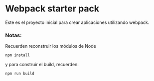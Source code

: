 # Webpack starter pack

Este es el proyecto inicial para crear aplicaciones utilizando webpack.


### Notas:

Recuerden reconstruir los módulos de Node 
```
npm install
```

y para construir el build, recuerden:

```
npm run build
```